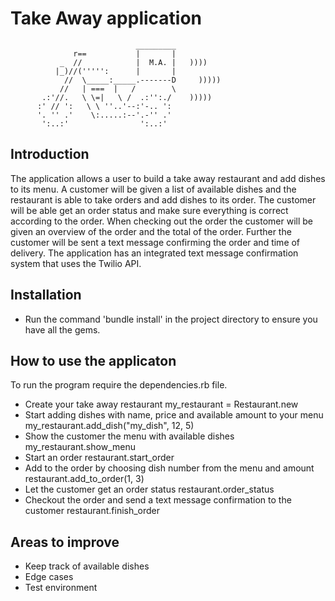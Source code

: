 Take Away application
==================
```
                            _________
              r==           |       |
           _  //            |  M.A. |   ))))
          |_)//(''''':      |       |
            //  \_____:_____.-------D     )))))
           //   | ===  |   /        \
       .:'//.   \ \=|   \ /  .:'':./    )))))
      :' // ':   \ \ ''..'--:'-.. ':
      '. '' .'    \:.....:--'.-'' .'
       ':..:'                ':..:'

 ```

Introduction
-------
The application allows a user to build a take away restaurant and add dishes to its menu. A customer will be given a list of available dishes and the restaurant is able to take orders and add dishes to its order. The customer will be able get an order status and make sure everything is correct according to the order. When checking out the order the customer will be given an overview of the order and the total of the order. Further the customer will be sent a text message confirming the order and time of delivery.
The application has an integrated text message confirmation system that uses the Twilio API.


Installation
-----
* Run the command 'bundle install' in the project directory to ensure you have all the gems.


How to use the applicaton
-----

To run the program require the dependencies.rb file.

* Create your take away restaurant
  my_restaurant = Restaurant.new
* Start adding dishes with name, price and available amount to your menu
  my_restaurant.add_dish("my_dish", 12, 5)
* Show the customer the menu with available dishes
  my_restaurant.show_menu
* Start an order
  restaurant.start_order
* Add to the order by choosing dish number from the menu and amount
  restaurant.add_to_order(1, 3)
* Let the customer get an order status
  restaurant.order_status
* Checkout the order and send a text message confirmation to the customer
  restaurant.finish_order

Areas to improve
-----

* Keep track of available dishes
* Edge cases
* Test environment
